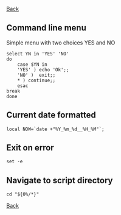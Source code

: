 [Back](../README.md)

## Command line menu

Simple menu with two choices YES and NO
```
select YN in 'YES' 'NO'
do
    case $YN in
    'YES' ) echo 'Ok';;
    'NO' )  exit;;
    * ) continue;;
    esac
break
done
```

## Current date formatted
```
local NOW=`date +"%Y_%m_%d__%H_%M"`;
```

## Exit on error
```
set -e
```

## Navigate to script directory
```
cd "${0%/*}"
```

[Back](../README.md)
